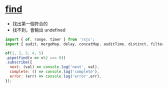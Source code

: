 # [find](https://rxjs.dev/api/operators/find)

- 找出第一個符合的
- 找不到，會輸出 undefined

```js
import { of, range, timer } from 'rxjs';
import { audit, mergeMap, delay, concatMap, auditTime, distinct, filter, find } from 'rxjs/operators';

of(1, 2, 3, 4, 5)
.pipe(find(v => v%2 === 0))
.subscribe({
  next: (val) => console.log('next', val),
  complete: () => console.log('complete'),
  error: (err) => console.log('error',err),
});
```